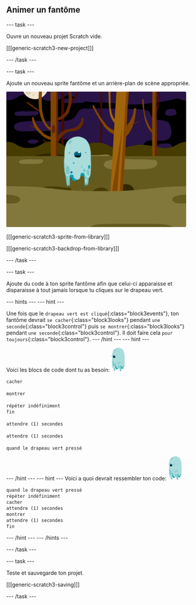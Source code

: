 ## Animer un fantôme

--- task ---

Ouvre un nouveau projet Scratch vide.

[[[generic-scratch3-new-project]]]

--- /task ---

--- task ---

Ajoute un nouveau sprite fantôme et un arrière-plan de scène appropriée.

![capture d'écran](images/ghost-ghost.png)

[[[generic-scratch3-sprite-from-library]]]

[[[generic-scratch3-backdrop-from-library]]]

--- /task ---

--- task ---

Ajoute du code à ton sprite fantôme afin que celui-ci apparaisse et disparaisse à tout jamais lorsque tu cliques sur le drapeau vert.

--- hints ---
 --- hint ---

Une fois que le `drapeau vert est cliqué`{:class="block3events"}, ton fantôme devrait `se cacher`{:class="block3looks"} pendant `une seconde`{:class="block3control"} puis `se montrer`{:class="block3looks"} pendant `une seconde`{:class="block3control"}. Il doit faire cela `pour toujours`{:class="block3control"}.
--- /hint ---
 --- hint ---

Voici les blocs de code dont tu as besoin: ![sprite-fantôme](images/ghost-sprite.png)

```blocks3
cacher

montrer

répéter indéfiniment
fin

attendre (1) secondes

attendre (1) secondes

quand le drapeau vert pressé
```

--- /hint --- --- hint --- Voici a quoi devrait ressembler ton code: ![sprite-fantôme](images/ghost-sprite.png)

```blocks3
quand le drapeau vert pressé
répéter indéfiniment
cacher
attendre (1) secondes
montrer
attendre (1) secondes
fin
```

--- /hint --- --- /hints ---

--- /task ---

--- task ---

Teste et sauvegarde ton projet.

[[[generic-scratch3-saving]]]

--- /task ---
